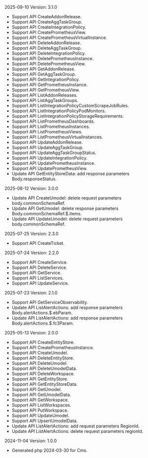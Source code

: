 2025-09-10 Version: 3.1.0
- Support API CreateAddonRelease.
- Support API CreateAggTaskGroup.
- Support API CreateIntegrationPolicy.
- Support API CreatePrometheusView.
- Support API CreatePrometheusVirtualInstance.
- Support API DeleteAddonRelease.
- Support API DeleteAggTaskGroup.
- Support API DeleteIntegrationPolicy.
- Support API DeletePrometheusInstance.
- Support API DeletePrometheusView.
- Support API GetAddonRelease.
- Support API GetAggTaskGroup.
- Support API GetIntegrationPolicy.
- Support API GetPrometheusInstance.
- Support API GetPrometheusView.
- Support API ListAddonReleases.
- Support API ListAggTaskGroups.
- Support API ListIntegrationPolicyCustomScrapeJobRules.
- Support API ListIntegrationPolicyPodMonitors.
- Support API ListIntegrationPolicyStorageRequirements.
- Support API ListPrometheusDashboards.
- Support API ListPrometheusInstances.
- Support API ListPrometheusViews.
- Support API ListPrometheusVirtualInstances.
- Support API UpdateAddonRelease.
- Support API UpdateAggTaskGroup.
- Support API UpdateAggTaskGroupStatus.
- Support API UpdateIntegrationPolicy.
- Support API UpdatePrometheusInstance.
- Support API UpdatePrometheusView.
- Update API GetEntityStoreData: add response parameters Body.responseStatus.


2025-08-12 Version: 3.0.0
- Update API CreateUmodel: delete request parameters body.commonSchemaRef.
- Update API GetUmodel: delete response parameters Body.commonSchemaRef.$.items.
- Update API UpdateUmodel: delete request parameters body.commonSchemaRef.


2025-07-25 Version: 2.3.0
- Support API CreateTicket.


2025-07-24 Version: 2.2.0
- Support API CreateService.
- Support API DeleteService.
- Support API GetService.
- Support API ListServices.
- Support API UpdateService.


2025-07-23 Version: 2.1.0
- Support API GetServiceObservability.
- Update API ListAlertActions: add response parameters Body.alertActions.$.ebParam.
- Update API ListAlertActions: add response parameters Body.alertActions.$.fc3Param.


2025-05-13 Version: 2.0.0
- Support API CreateEntityStore.
- Support API CreatePrometheusInstance.
- Support API CreateUmodel.
- Support API DeleteEntityStore.
- Support API DeleteUmodel.
- Support API DeleteUmodelData.
- Support API DeleteWorkspace.
- Support API GetEntityStore.
- Support API GetEntityStoreData.
- Support API GetUmodel.
- Support API GetUmodelData.
- Support API GetWorkspace.
- Support API ListWorkspaces.
- Support API PutWorkspace.
- Support API UpdateUmodel.
- Support API UpsertUmodelData.
- Update API ListAlertActions: add request parameters RegionId.
- Update API ListAlertActions: delete request parameters regionId.


2024-11-04 Version: 1.0.0
- Generated php 2024-03-30 for Cms.

